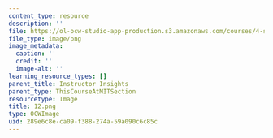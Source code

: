 ```yaml
---
content_type: resource
description: ''
file: https://ol-ocw-studio-app-production.s3.amazonaws.com/courses/4-s67-landscape-experience-seminar-in-land-art-fall-2016/289e6c8eca09f388274a59a090c6c85c_12.png
file_type: image/png
image_metadata:
  caption: ''
  credit: ''
  image-alt: ''
learning_resource_types: []
parent_title: Instructor Insights
parent_type: ThisCourseAtMITSection
resourcetype: Image
title: 12.png
type: OCWImage
uid: 289e6c8e-ca09-f388-274a-59a090c6c85c
---
```

